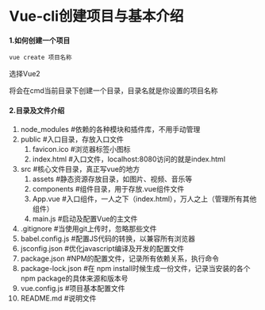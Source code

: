 # Vue-cli创建项目与基本介绍

#### 1.如何创建一个项目

```cmd
vue create 项目名称
```

选择Vue2

将会在cmd当前目录下创建一个目录，目录名就是你设置的项目名称



#### 2.目录及文件介绍

1. node_modules		#依赖的各种模块和插件库，不用手动管理
2. public                        #入口目录，存放入口文件
   1. favicon.ico		#浏览器标签小图标
   2. index.html        #入口文件，localhost:8080访问的就是index.html
3. src                             #核心文件目录，真正写vue的地方
   1. assets				#静态资源存放目录，如图片、视频、音乐等
   2. components     #组件目录，用于存放.vue组件文件
   3. App.vue             #入口组件，一人之下（index.html），万人之上（管理所有其他组件）
   4. main.js               #启动及配置Vue的主文件
4. .gitignore                  #当使用git上传时，忽略那些文件
5. babel.config.js         #配置JS代码的转换，以兼容所有浏览器
6. jsconfig.json            #优化javascript编译及开发的配置文件
7. package.json           #NPM的配置文件，记录所有依赖关系，执行命令
8. package-lock.json  #在 npm install时候生成一份文件，记录当安装的各个npm package的具体来源和版本号
9. vue.config.js            #项目基本配置文件
10. README.md           #说明文件
